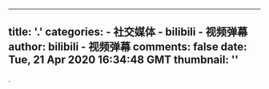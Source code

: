 
---
title: '.'
categories: 
    - 社交媒体
    - bilibili - 视频弹幕
author: bilibili - 视频弹幕
comments: false
date: Tue, 21 Apr 2020 16:34:48 GMT
thumbnail: ''
---

<div>   
.  
</div>
            